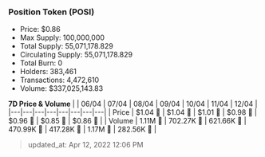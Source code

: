 
  ### Position Token (POSI)
  - Price: $0.86
  - Max Supply: 100,000,000
  - Total Supply: 55,071,178.829
  - Circulating Supply: 55,071,178.829
  - Total Burn: 0
  - Holders: 383,461
  - Transactions: 4,472,610
  - Volume: $337,025,143.83

  **7D Price & Volume**
  | | 06&#x2F;04 | 07&#x2F;04 | 08&#x2F;04 | 09&#x2F;04 | 10&#x2F;04 | 11&#x2F;04 | 12&#x2F;04 |
  |---|---|---|---|---|---|---|---|
  | Price | $1.04 🔻 | $1.04 🔻 | $1.01 🔻 | $0.98 🔻 | $0.96 🔻 | $0.85 🔻 | $0.86 🚀 |
  | Volume | 1.11M 🚀 | 702.27K 🔻 | 621.66K 🔻 | 470.99K 🔻 | 417.28K 🔻 | 1.17M 🚀 | 282.56K 🔻 |

  > updated_at: Apr 12, 2022 12:06 PM
